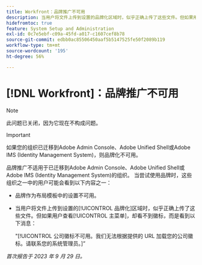 ```yaml
---
title: Workfront：品牌推广不可用
description: 当用户将文件上传到设置的品牌化区域时，似乎正确上传了这些文件。但如果用户查看“主菜单”，却看不到徽标，而是看到一条错误消息。
hidefromtoc: true
feature: System Setup and Administration
exl-id: 0c7e5ebf-c09a-45fd-a017-c1607cef8b78
source-git-commit: edbb0ac85506450aaf5b5147525fe50f2089b119
workflow-type: tm+mt
source-wordcount: '195'
ht-degree: 56%

---
```


# [!DNL Workfront]：品牌推广不可用

>[!NOTE]
>
>此问题已关闭，因为它现在不构成问题。

>[!IMPORTANT]
>
>如果您的组织已迁移到Adobe Admin Console、Adobe Unified Shell或Adobe IMS (Identity Management System)，则品牌化不可用。

品牌推广不适用于已迁移到Adobe Admin Console、Adobe Unified Shell或Adobe IMS (Identity Management System)的组织。 当尝试使用品牌时，这些组织之一中的用户可能会看到以下内容之一：

* 品牌作为布局模板中的设置不可用。
* 当用户将文件上传到设置的[!UICONTROL 品牌化]区域时，似乎正确上传了这些文件。但如果用户查看[!UICONTROL 主菜单]，却看不到徽标，而是看到以下消息：

  &quot;[!UICONTROL 公司徽标不可用。我们无法根据提供的 URL 加载您的公司徽标。请联系您的系统管理员。]”

_首次报告于 2023 年 9 月 29 日。_
